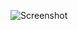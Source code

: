 ![Screenshot](https://raw.githubusercontent.com/Cryakl/Ultimate-RAT-Collection/refs/heads/main/NjRat/njRAT%20v0.7d%20Ultimate%202017/Screenshot.png)
